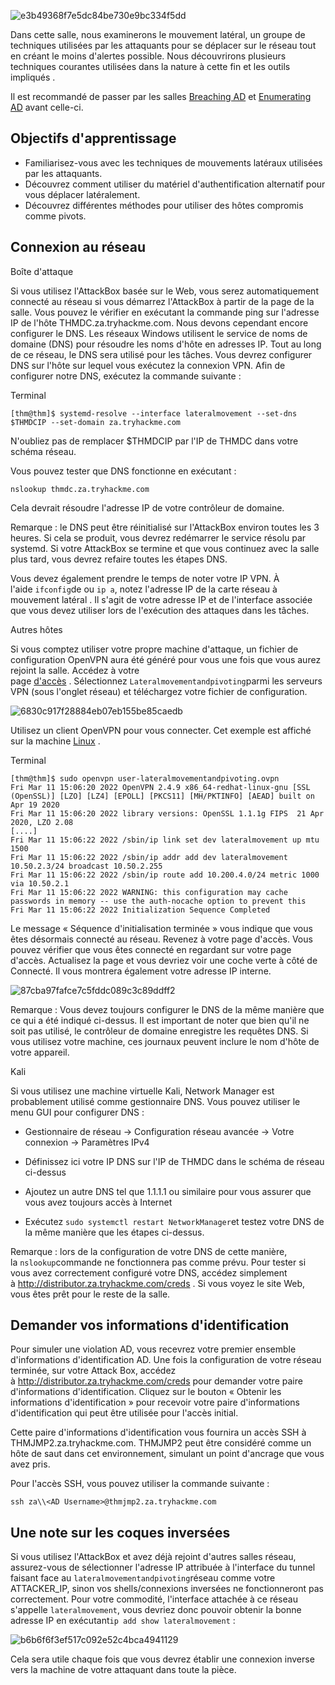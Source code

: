 ![e3b49368f7e5dc84be730e9bc334f5dd](https://github.com/dsgsec/Red-Team/assets/82456829/c6ef0dce-c871-4cc0-8e1d-7970c856e216)

Dans cette salle, nous examinerons le mouvement latéral, un groupe de techniques utilisées par les attaquants pour se déplacer sur le réseau tout en créant le moins d'alertes possible. Nous découvrirons plusieurs techniques courantes utilisées dans la nature à cette fin et les outils impliqués .

Il est recommandé de passer par les salles [Breaching AD](https://tryhackme.com/room/breachingad) et [Enumerating AD](https://tryhackme.com/room/adenumeration) avant celle-ci.

Objectifs d'apprentissage
-------------------------

-   Familiarisez-vous avec les techniques de mouvements latéraux utilisées par les attaquants.
-   Découvrez comment utiliser du matériel d'authentification alternatif pour vous déplacer latéralement.
-   Découvrez différentes méthodes pour utiliser des hôtes compromis comme pivots.

Connexion au réseau
-------------------

Boîte d'attaque

Si vous utilisez l'AttackBox basée sur le Web, vous serez automatiquement connecté au réseau si vous démarrez l'AttackBox à partir de la page de la salle. Vous pouvez le vérifier en exécutant la commande ping sur l'adresse IP de l'hôte THMDC.za.tryhackme.com. Nous devons cependant encore configurer le DNS. Les réseaux Windows utilisent le service de noms de domaine (DNS) pour résoudre les noms d'hôte en adresses IP. Tout au long de ce réseau, le DNS sera utilisé pour les tâches. Vous devrez configurer DNS sur l'hôte sur lequel vous exécutez la connexion VPN. Afin de configurer notre DNS, exécutez la commande suivante :

Terminal

```
[thm@thm]$ systemd-resolve --interface lateralmovement --set-dns $THMDCIP --set-domain za.tryhackme.com
```

N'oubliez pas de remplacer $THMDCIP par l'IP de THMDC dans votre schéma réseau.

Vous pouvez tester que DNS fonctionne en exécutant :

`nslookup thmdc.za.tryhackme.com`

Cela devrait résoudre l'adresse IP de votre contrôleur de domaine.

Remarque : le DNS peut être réinitialisé sur l'AttackBox environ toutes les 3 heures. Si cela se produit, vous devrez redémarrer le service résolu par systemd. Si votre AttackBox se termine et que vous continuez avec la salle plus tard, vous devrez refaire toutes les étapes DNS.

Vous devez également prendre le temps de noter votre IP VPN. À l'aide `ifconfig`de ou `ip a`, notez l'adresse IP de la carte réseau à mouvement latéral . Il s'agit de votre adresse IP et de l'interface associée que vous devez utiliser lors de l'exécution des attaques dans les tâches.

Autres hôtes

Si vous comptez utiliser votre propre machine d'attaque, un fichier de configuration OpenVPN aura été généré pour vous une fois que vous aurez rejoint la salle. Accédez à votre page [d'accès](https://tryhackme.com/access) . Sélectionnez `Lateralmovementandpivoting`parmi les serveurs VPN (sous l'onglet réseau) et téléchargez votre fichier de configuration.

![6830c917f28884eb07eb155be85caedb](https://github.com/dsgsec/Red-Team/assets/82456829/e9363706-8f4a-4c87-8107-eafcd07cb6e5)

Utilisez un client OpenVPN pour vous connecter. Cet exemple est affiché sur la machine [Linux](https://tryhackme.com/access#pills-linux) .

Terminal

```
[thm@thm]$ sudo openvpn user-lateralmovementandpivoting.ovpn
Fri Mar 11 15:06:20 2022 OpenVPN 2.4.9 x86_64-redhat-linux-gnu [SSL (OpenSSL)] [LZO] [LZ4] [EPOLL] [PKCS11] [MH/PKTINFO] [AEAD] built on Apr 19 2020
Fri Mar 11 15:06:20 2022 library versions: OpenSSL 1.1.1g FIPS  21 Apr 2020, LZO 2.08
[....]
Fri Mar 11 15:06:22 2022 /sbin/ip link set dev lateralmovement up mtu 1500
Fri Mar 11 15:06:22 2022 /sbin/ip addr add dev lateralmovement 10.50.2.3/24 broadcast 10.50.2.255
Fri Mar 11 15:06:22 2022 /sbin/ip route add 10.200.4.0/24 metric 1000 via 10.50.2.1
Fri Mar 11 15:06:22 2022 WARNING: this configuration may cache passwords in memory -- use the auth-nocache option to prevent this
Fri Mar 11 15:06:22 2022 Initialization Sequence Completed
```

Le message « Séquence d'initialisation terminée » vous indique que vous êtes désormais connecté au réseau. Revenez à votre page d'accès. Vous pouvez vérifier que vous êtes connecté en regardant sur votre page d'accès. Actualisez la page et vous devriez voir une coche verte à côté de Connecté. Il vous montrera également votre adresse IP interne.

![87cba97fafce7c5fddc089c3c89ddff2](https://github.com/dsgsec/Red-Team/assets/82456829/8264815f-ae5e-4496-bfde-7712efc95e6b)

Remarque : Vous devez toujours configurer le DNS de la même manière que ce qui a été indiqué ci-dessus. Il est important de noter que bien qu'il ne soit pas utilisé, le contrôleur de domaine enregistre les requêtes DNS. Si vous utilisez votre machine, ces journaux peuvent inclure le nom d'hôte de votre appareil.

Kali

Si vous utilisez une machine virtuelle Kali, Network Manager est probablement utilisé comme gestionnaire DNS. Vous pouvez utiliser le menu GUI pour configurer DNS :

-   Gestionnaire de réseau -> Configuration réseau avancée -> Votre connexion -> Paramètres IPv4
-   Définissez ici votre IP DNS sur l'IP de THMDC dans le schéma de réseau ci-dessus

-   Ajoutez un autre DNS tel que 1.1.1.1 ou similaire pour vous assurer que vous avez toujours accès à Internet
-   Exécutez `sudo systemctl restart NetworkManager`et testez votre DNS de la même manière que les étapes ci-dessus.

Remarque : lors de la configuration de votre DNS de cette manière, la `nslookup`commande ne fonctionnera pas comme prévu. Pour tester si vous avez correctement configuré votre DNS, accédez simplement à <http://distributor.za.tryhackme.com/creds> . Si vous voyez le site Web, vous êtes prêt pour le reste de la salle.

Demander vos informations d'identification
------------------------------------------

Pour simuler une violation AD, vous recevrez votre premier ensemble d'informations d'identification AD. Une fois la configuration de votre réseau terminée, sur votre Attack Box, accédez à <http://distributor.za.tryhackme.com/creds> pour demander votre paire d'informations d'identification. Cliquez sur le bouton « Obtenir les informations d'identification » pour recevoir votre paire d'informations d'identification qui peut être utilisée pour l'accès initial.

Cette paire d'informations d'identification vous fournira un accès SSH à THMJMP2.za.tryhackme.com. THMJMP2 peut être considéré comme un hôte de saut dans cet environnement, simulant un point d'ancrage que vous avez pris. 

Pour l'accès SSH, vous pouvez utiliser la commande suivante :

`ssh za\\<AD Username>@thmjmp2.za.tryhackme.com`

Une note sur les coques inversées
---------------------------------

Si vous utilisez l'AttackBox et avez déjà rejoint d'autres salles réseau, assurez-vous de sélectionner l'adresse IP attribuée à l'interface du tunnel faisant face au `lateralmovementandpivoting`réseau comme votre ATTACKER_IP, sinon vos shells/connexions inversées ne fonctionneront pas correctement. Pour votre commodité, l'interface attachée à ce réseau s'appelle `lateralmovement`, vous devriez donc pouvoir obtenir la bonne adresse IP en exécutant`ip add show lateralmovement` :

![b6b6f6f3ef517c092e52c4bca4941129](https://github.com/dsgsec/Red-Team/assets/82456829/c5751a61-d247-4a27-814a-fd1e0cce1624)

Cela sera utile chaque fois que vous devrez établir une connexion inverse vers la machine de votre attaquant dans toute la pièce.
